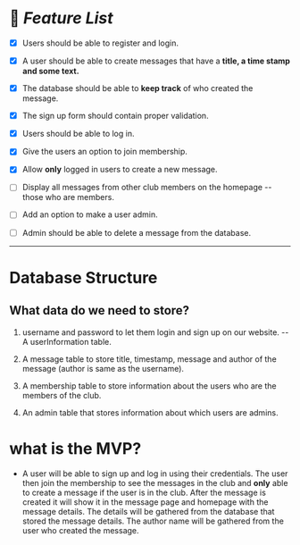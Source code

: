 # 🎯 _Feature List_

- [x] Users should be able to register and login.
 
- [x] A user should be able to create messages that have a **title, a time stamp and some text.**  
- [x] The database should be able to **keep track** of who created the message.  
- [x] The sign up form should contain proper validation.  
- [x] Users should be able to log in.  
- [x] Give the users an option to join membership.  
- [x] Allow **only** logged in users to create a new message.  
- [ ] Display all messages from other club members on the homepage -- those who are members.  
- [ ] Add an option to make a user admin.  
- [ ] Admin should be able to delete a message from the database. 
<hr>


# Database Structure
## What data do we need to store?
1. username and password to let them login and sign up on our website. -- A userInformation table.

2. A message table to store title, timestamp, message and author of the message (author is same as the username).

3. A membership table to store information about the users who are the members of the club.

4. An admin table that stores information about which users are admins.


# what is the MVP?
- A user will be able to sign up and log in using their credentials. The user then join the membership to see the messages in the club and **only** able to create a message if the user is in the club. After the message is created it will show it in the message page and homepage with the message details. The details will be gathered from the database that stored the message details. The author name will be gathered from the user who created the message.